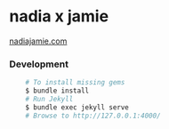 # nadia x jamie

<a href="https://nadiajamie.com/" target="_blank">nadiajamie.com</a>  


### Development 

``` bash
    # To install missing gems
    $ bundle install
    # Run Jekyll
    $ bundle exec jekyll serve
    # Browse to http://127.0.0.1:4000/
```
